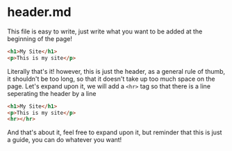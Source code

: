 # header.md
This file is easy to write, just write what you want to be added at the beginning of the page!
```html
<h1>My Site</h1>
<p>This is my site</p>
```
Literally that's it!
however, this is just the header, as a general rule of thumb, it shouldn't be too long, so that it doesn't take up too much space on the page.
Let's expand upon it, we will add a `<hr>` tag so that there is a line seperating the header by a line
```html
<h1>My Site</h1>
<p>This is my site</p>
<hr></hr>
```
And that's about it, feel free to expand upon it, but reminder that this is just a guide, you can do whatever you want!